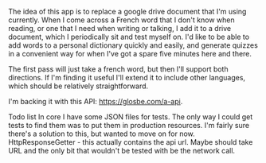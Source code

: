 The idea of this app is to replace a google drive document that I'm using currently. When I come across a French word that I don't know when reading, or one that I need when writing or talking, I add it to a drive document, which I periodically sit and test myself on. I'd like to be able to add words to a personal dictionary quickly and easily, and generate quizzes in a convenient way for when I've got a spare five minutes here and there.

The first pass will just take a french word, but then I'll support both directions. If I'm finding it useful I'll extend it to include other languages, which should be relatively straightforward. 

I'm backing it with this API: https://glosbe.com/a-api.

Todo list
In core I have some JSON files for tests. The only way I could get tests to find them was to put them in production resources. I'm fairly sure there's a solution to this, but wanted to move on for now.
HttpResponseGetter - this actually contains the api url. Maybe should take URL and the only bit that wouldn't be tested with be the network call.